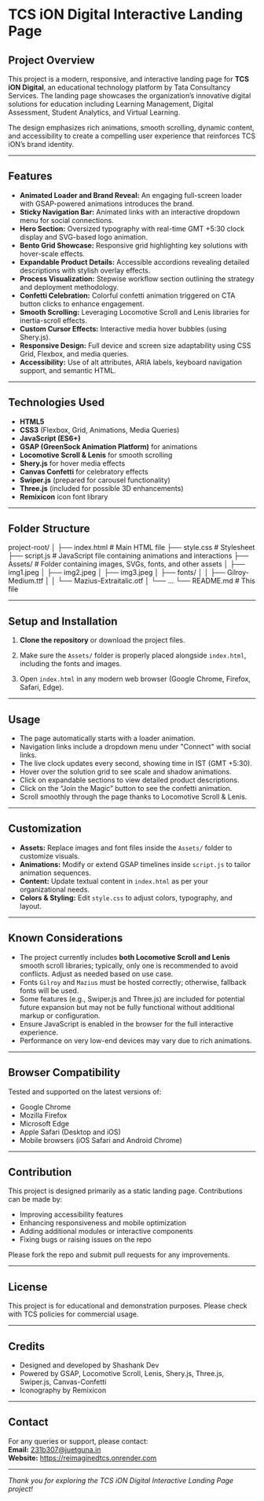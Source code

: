 # TCS iON Digital Interactive Landing Page

## Project Overview

This project is a modern, responsive, and interactive landing page for **TCS iON Digital**, an educational technology platform by Tata Consultancy Services. The landing page showcases the organization’s innovative digital solutions for education including Learning Management, Digital Assessment, Student Analytics, and Virtual Learning.

The design emphasizes rich animations, smooth scrolling, dynamic content, and accessibility to create a compelling user experience that reinforces TCS iON’s brand identity.

---

## Features

- **Animated Loader and Brand Reveal:** An engaging full-screen loader with GSAP-powered animations introduces the brand.
- **Sticky Navigation Bar:** Animated links with an interactive dropdown menu for social connections.
- **Hero Section:** Oversized typography with real-time GMT +5:30 clock display and SVG-based logo animation.
- **Bento Grid Showcase:** Responsive grid highlighting key solutions with hover-scale effects.
- **Expandable Product Details:** Accessible accordions revealing detailed descriptions with stylish overlay effects.
- **Process Visualization:** Stepwise workflow section outlining the strategy and deployment methodology.
- **Confetti Celebration:** Colorful confetti animation triggered on CTA button clicks to enhance engagement.
- **Smooth Scrolling:** Leveraging Locomotive Scroll and Lenis libraries for inertia-scroll effects.
- **Custom Cursor Effects:** Interactive media hover bubbles (using Shery.js).
- **Responsive Design:** Full device and screen size adaptability using CSS Grid, Flexbox, and media queries.
- **Accessibility:** Use of alt attributes, ARIA labels, keyboard navigation support, and semantic HTML.

---

## Technologies Used

- **HTML5**
- **CSS3** (Flexbox, Grid, Animations, Media Queries)
- **JavaScript (ES6+)**
- **GSAP (GreenSock Animation Platform)** for animations
- **Locomotive Scroll & Lenis** for smooth scrolling
- **Shery.js** for hover media effects
- **Canvas Confetti** for celebratory effects
- **Swiper.js** (prepared for carousel functionality)
- **Three.js** (included for possible 3D enhancements)
- **Remixicon** icon font library

---

## Folder Structure
project-root/
│
├── index.html # Main HTML file
├── style.css # Stylesheet
├── script.js # JavaScript file containing animations and interactions
├── Assets/ # Folder containing images, SVGs, fonts, and other assets
│ ├── img1.jpeg
│ ├── img2.jpeg
│ ├── img3.jpeg
│ ├── fonts/
│ │ ├── Gilroy-Medium.ttf
│ │ └── Mazius-Extraitalic.otf
│ └── ...
└── README.md # This file


---

## Setup and Installation

1. **Clone the repository** or download the project files.

2. Make sure the `Assets/` folder is properly placed alongside `index.html`, including the fonts and images.

3. Open `index.html` in any modern web browser (Google Chrome, Firefox, Safari, Edge).

---

## Usage

- The page automatically starts with a loader animation.
- Navigation links include a dropdown menu under "Connect" with social links.
- The live clock updates every second, showing time in IST (GMT +5:30).
- Hover over the solution grid to see scale and shadow animations.
- Click on expandable sections to view detailed product descriptions.
- Click on the “Join the Magic” button to see the confetti animation.
- Scroll smoothly through the page thanks to Locomotive Scroll & Lenis.

---

## Customization

- **Assets:** Replace images and font files inside the `Assets/` folder to customize visuals.
- **Animations:** Modify or extend GSAP timelines inside `script.js` to tailor animation sequences.
- **Content:** Update textual content in `index.html` as per your organizational needs.
- **Colors & Styling:** Edit `style.css` to adjust colors, typography, and layout.

---

## Known Considerations

- The project currently includes **both Locomotive Scroll and Lenis** smooth scroll libraries; typically, only one is recommended to avoid conflicts. Adjust as needed based on use case.
- Fonts `Gilroy` and `Mazius` must be hosted correctly; otherwise, fallback fonts will be used.
- Some features (e.g., Swiper.js and Three.js) are included for potential future expansion but may not be fully functional without additional markup or configuration.
- Ensure JavaScript is enabled in the browser for the full interactive experience.
- Performance on very low-end devices may vary due to rich animations.

---

## Browser Compatibility

Tested and supported on the latest versions of:

- Google Chrome
- Mozilla Firefox
- Microsoft Edge
- Apple Safari (Desktop and iOS)
- Mobile browsers (iOS Safari and Android Chrome)

---

## Contribution

This project is designed primarily as a static landing page. Contributions can be made by:

- Improving accessibility features
- Enhancing responsiveness and mobile optimization
- Adding additional modules or interactive components
- Fixing bugs or raising issues on the repo

Please fork the repo and submit pull requests for any improvements.

---

## License

This project is for educational and demonstration purposes. Please check with TCS policies for commercial usage.

---

## Credits

- Designed and developed by Shashank Dev  
- Powered by GSAP, Locomotive Scroll, Lenis, Shery.js, Three.js, Swiper.js, Canvas-Confetti  
- Iconography by Remixicon

---

## Contact

For any queries or support, please contact:  
**Email:** 231b307@juetguna.in  
**Website:** https://reimaginedtcs.onrender.com 

---

*Thank you for exploring the TCS iON Digital Interactive Landing Page project!*

